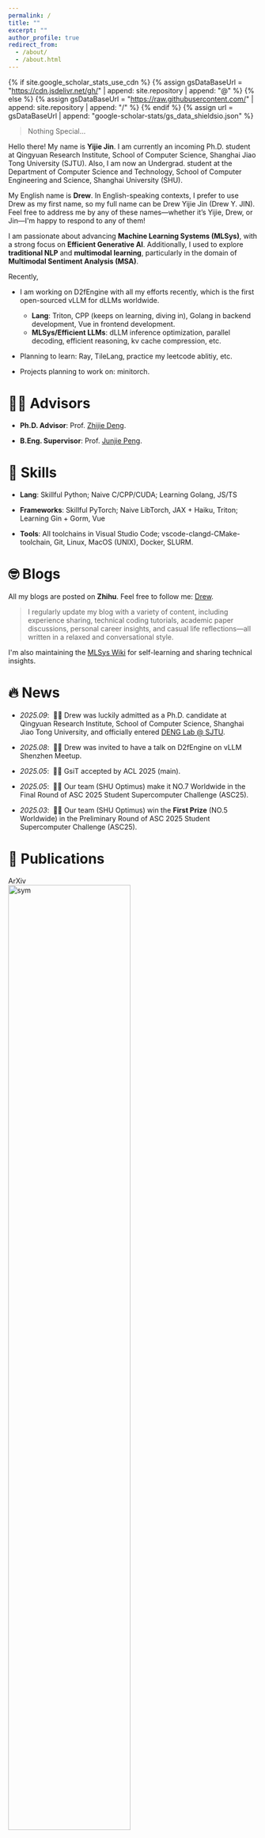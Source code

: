 ```yaml
---
permalink: /
title: ""
excerpt: ""
author_profile: true
redirect_from:
  - /about/
  - /about.html
---
```


{% if site.google_scholar_stats_use_cdn %}
{% assign gsDataBaseUrl = "https://cdn.jsdelivr.net/gh/" | append: site.repository | append: "@" %}
{% else %}
{% assign gsDataBaseUrl = "https://raw.githubusercontent.com/" | append: site.repository | append: "/" %}
{% endif %}
{% assign url = gsDataBaseUrl | append: "google-scholar-stats/gs_data_shieldsio.json" %}

<span class='anchor' id='about-me'></span>

> Nothing Special...

Hello there! My name is **Yijie Jin**. I am currently an incoming Ph.D. student at Qingyuan Research Institute, School of Computer Science, Shanghai Jiao Tong University (SJTU). Also, I am now an Undergrad. student at the Department of Computer Science and Technology, School of Computer Engineering and Science, Shanghai University (SHU).

My English name is **Drew**. In English-speaking contexts, I prefer to use Drew as my first name, so my full name can be Drew Yijie Jin (Drew Y. JIN). Feel free to address me by any of these names—whether it’s Yijie, Drew, or Jin—I'm happy to respond to any of them!

I am passionate about advancing **Machine Learning Systems (MLSys)**, with a strong focus on **Efficient Generative AI**. Additionally, I used to explore **traditional NLP** and **multimodal learning**, particularly in the domain of **Multimodal Sentiment Analysis (MSA)**. 

Recently,

- I am working on D2fEngine with all my efforts recently, which is the first open-sourced vLLM for dLLMs worldwide.

  - **Lang**: Triton, CPP (keeps on learning, diving in), Golang in backend development, Vue in frontend development.
  - **MLSys/Efficient LLMs**: dLLM inference optimization, parallel decoding, efficient reasoning, kv cache compression, etc.

- Planning to learn: Ray, TileLang, practice my leetcode ablitiy, etc.

- Projects planning to work on: minitorch.

# 🧑‍🏫 Advisors

- **Ph.D. Advisor**: Prof. [Zhijie Deng](https://thudzj.github.io/).

- **B.Eng. Supervisor**: Prof. [Junjie Peng](https://scholar.google.com/citations?hl=en&user=l7IPf0sAAAAJ&view_op=list_works&sortby=pubdate).

# 🤔 Skills

- **Lang**: Skillful Python; Naive C/CPP/CUDA; Learning Golang, JS/TS

- **Frameworks**: Skillful PyTorch; Naive LibTorch, JAX + Haiku, Triton; Learning Gin + Gorm, Vue

- **Tools**: All toolchains in Visual Studio Code; vscode-clangd-CMake-toolchain, Git, Linux, MacOS (UNIX), Docker, SLURM.

# 🤓 Blogs

All my blogs are posted on **Zhihu**. Feel free to follow me: [Drew](https://www.zhihu.com/people/drew-44-8).

> I regularly update my blog with a variety of content, including experience sharing, technical coding tutorials, academic paper discussions, personal career insights, and casual life reflections—all written in a relaxed and conversational style.

I'm also maintaining the [MLSys Wiki](https://www.notion.so/1466c8eb3813801baed2e5e09c7f7bb5?v=2166c8eb38138009b1cb000c06c1477e&source=copy_link) for self-learning and sharing technical insights.

# 🔥 News

- *2025.09*: &nbsp;🎉🎉 Drew was luckily admitted as a Ph.D. candidate at Qingyuan Research Institute, School of Computer Science, Shanghai Jiao Tong University, and officially entered [DENG Lab @ SJTU](https://zhijie-group.github.io/).

- *2025.08*: &nbsp;🎉🎉 Drew was invited to have a talk on D2fEngine on vLLM Shenzhen Meetup. 

- *2025.05*: &nbsp;🎉🎉 GsiT accepted by ACL 2025 (main). 

- _2025.05_: &nbsp;🎉🎉 Our team (SHU Optimus) make it NO.7 Worldwide in the Final Round of ASC 2025 Student Supercomputer Challenge (ASC25).

- _2025.03_: &nbsp;🎉🎉 Our team (SHU Optimus) win the **First Prize** (NO.5 Worldwide) in the Preliminary Round of ASC 2025 Student Supercomputer Challenge (ASC25).

# 📝 Publications

<div class='paper-box'><div class='paper-box-image'><div><div class="badge">ArXiv</div><img src='../images/d2f_inference.png' alt="sym" width="70%"><img src='../images/d2f_train.png' alt="sym" width="70%"></div></div>
<div class='paper-box-text' markdown="1">


[**Diffusion LLMs Can Do Faster-Than-AR Inference via Discrete Diffusion Forcing**](https://arxiv.org/abs/2505.01068)

Xu Wang, Chenkai Xu, **Yijie Jin**, Jiachun Jin, Hao Zhang, Zhijie Deng

[**Project**](https://github.com/zhijie-group/Discrete-Diffusion-Forcing) <strong><span class='show_paper_citations' data='DhtAFkwAAAAJ:ALROH1vI_8AC'></span></strong>
- 50x Faster than LLaDA
- 2x Faster than AR models
- D2fEngine (vLLM for dLLMs)
</div>
</div>

<div class='paper-box'><div class='paper-box-image'><div><div class="badge">ACL 2025 (Main)</div><img src='../images/gsit.png' alt="sym" width="70%"></div></div>
<div class='paper-box-text' markdown="1">

[**Multimodal Transformers are Hierarchical Modal-wise Heterogeneous Graphs**](https://aclanthology.org/2025.acl-long.109/)

**Yijie Jin**, Junjie Peng, Xuanchao Lin, Haochen Yuan, Lan Wang, Cangzhi Zheng

[**Project**](https://github.com/drewjin/GsiT) <strong><span class='show_paper_citations' data='DhtAFkwAAAAJ:ALROH1vI_8AC'></span></strong>

- **Efficiency and Effectiveness**: 1/3 number of parameters without additional computational overhead compared with traditional MulTs.
- Modal-wise Block-Sparse Attention and All-Modal-In-One Fusion.
</div>
</div>

# 💬 Invited Talks

<div class='paper-box'><div class='paper-box-image'><div><div class="badge">2025 vLLM Shenzhen Meetup</div><img src='../images/2025-vllm-shenzhen-meetup.png' alt="sym" width="70%"></div></div>
<div class='paper-box-text' markdown="1">

[**Discrete Diffusion Forcing (D2F)**](https://mp.weixin.qq.com/s/k8ZBO1u2_2odgiKWH_GVTQ)

Chenkai Xu and **Yijie Jin**

[**Report Slide**](https://drive.google.com/drive/folders/1Ua2SVKVSu-wp5vou_6ElraDt2bnKhiEA) <strong><span class='show_paper_citations' data='DhtAFkwAAAAJ:ALROH1vI_8AC'></span></strong>

- *2025.08*, vLLM Shenzhen Meetup, Drew gave a talk on D2fEngine (the first vLLM implementation for dLLMs in open-source community).

</div>
</div>




# 🎖 Honors and Awards

- _2025.03_ **First Prize** of 2025 Asia Supercomputer Community Student Supercomputer Challenge (ASC25, NO.5 Worldwide Preliminary Round, NO.7 Worldwide Final Round).

- _2024.11_ **Second Prize** of Shanghai Area in The 2024 China Undergraduate Mathematical Contest in Modeling (CUMCM 2024).

- _2024.11_ Shanghai University Academic Excellence **First-class** Scholarship.

- _2024.08_ **First Prize** of The 14th Asia and Pacific Mathematical Contest in Modeling (APMCM 2024).

- _2023.11_ Shanghai University Academic Excellence **Top-class** Scholarship (Rank 15 in 1500).

# 📖 Educations

- incoming, Ph.D. Student, Shanghai Jiao Tong University.

- _2022.09 - (now)_, Undergrad., Shanghai University.

- _2019.09 - 2022.07_, Senior High., Chengdu NO.12 High School (The Affiliated High School of Sichuan University).

- _2016.09 - 2019.07_, Junior High., Chengdu NO.7 High School (Chengdu High School).

- _2010.09 - 2016.07_, Primary School, Chengdu Paotongshu Primary School.

# 💻 Internships

- _2025.03 - 2025.09_, Research Intern, DENG Lab @ SJTU, Shanghai Jiao Tong University, Shanghai, China.

- _2024.10 - 2024.12_, Research Intern, NLP Group, Hongkong University of Science and Technology Guangzhou (HKUST-gz), Guangzhou, China.

- _2023.11 - (now)_, Research Assistant, LITS, Shanghai University, Shanghai, China.

<details>
  <summary>Click to Explore More About Me</summary>
  
  <h1>⚽️ Hobbies</h1>
  
  <h2>Sports</h2>
  <ul>
    <li><strong>Soccer</strong>: Paris Saint-Germain (PSG), Neymar Jr.</li>
    <li><strong>Basketball</strong>: Golden State Warriors (GSW), Stephen Curry.</li>
  </ul>
  
  <h2>Music</h2>
  <p>
    Honestly speaking, I love music, especially American music. <em>Listen to albums instead of singles</em>.
  </p>
  <ul>
    <li><strong>Pop</strong>: Taylor Swift, Ed Sheeran, Justin Bieber, etc.</li>
    <li><strong>Hip-Hop</strong>: Kanye West (Ye), Eminem, etc.</li>
    <li><strong>Rock</strong>: Coldplay, etc.</li>
    <li><strong>R&B</strong>: Usher, The Weeknd, Ariana Grande, etc.</li>
    <li><strong>Folk</strong>: Leonard Cohen, Bon Iver, etc.</li>
    <li><strong>Country</strong>: Alison Krauss, Alan Jackson, etc.</li>
    <li><strong>Electronic</strong>: The Chainsmokers, Martin Garrix, Marshmello, etc.</li>
    <li><strong>CN Pop</strong>: Jay Chou, David Tao, Weibird, etc.</li>
  </ul>
  
  <h2>Movies</h2>
  <ul>
    <li><strong>Science Fiction</strong>: Star Wars, Star Trek, Wandering Earth, Interstellar, Inception, The Matrix, etc.</li>
    <li><strong>Super Hero</strong>: All DC (Zack Snyder Directed), All Marvel (End Game and earlier pieces), Batman Series (Christopher Nolan Directed), Watchmen, etc.</li>
    <li><strong>Others</strong>: all of the classic movies.</li>
  </ul>
  
  <h2>Books</h2>
  <ul>
    <li><strong>Science Fiction</strong>: The Three-Body Problem Trilogy, Foundation Series, Robot Series, Dune, Hyperion Cantos, etc.</li>
    <li><strong>Fantasy</strong>: A Song of Ice and Fire, Harry Potter, The Chronicles of Narnia, etc.</li>
    <li><strong>Chinese Fantasy</strong>: Battle Through the Heavens, Dragon Raja, Shanghai Fortress (the novel, not the movie), etc.</li>
    <li><strong>Others</strong>: The Century Trilogy, and most of the classic books.</li>
  </ul>

  <h1>🧑‍🤝‍🧑 Friends of Mine</h1>

  <p><a href="https://blog.errant.top/">Jiayang Li</a></p>
  <p><a href="https://isaacghx.github.io/about/">Haoxiang Zhang</a></p>
</details>
